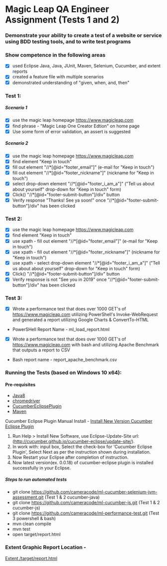 # Magic Leap QA Engineer Assignment (Tests 1 and 2)
### Demonstrate your ability to create a test of a website or service using BDD testing tools, and to write test programs

### Show competence in the following areas
- [x] used Eclipse Java, Java, JUnit, Maven, Selenium, Cucumber, and extent reports
- [x] created a feature file with multiple scenarios
- [x] demonstrated understanding of "given, when, and, then"

### Test 1:
##### Scenario 1
- [x] use the magic leap homepage https://www.magicleap.com
- [x] find phrase - "Magic Leap One Creator Edtion" on home page
- [x] Use some form of error validation, an assert is suggested

##### Scenario 2
- [x] use the magic leap homepage https://www.magicleap.com
- [x] find element "Keep in touch"
- [x] fill out element "//*[@id="footer_email"]" (e-mail for "Keep in touch")
- [x] fill out element "//*[@id="footer_nickname"]" (nickname for "Keep in touch")
- [x] select drop-down element "//*[@id="footer_i_am_a"]" ("Tell us about about yourself" drop-down for "Keep in touch" form)
- [x] Click() "//*[@id="footer-submit-button"]/div" button
- [x] Verify response "Thanks! See ya soon!" once "//*[@id="footer-submit-button"]/div" has been clicked

### Test 2:
- [x] use the magic leap homepage https://www.magicleap.com
- [x] find element "Keep in touch"
- [x] use xpath - fill out element "//*[@id="footer_email"]" (e-mail for "Keep in touch")
- [x] use xpath - fill out element "//*[@id="footer_nickname"]" (nickname for "Keep in touch")
- [x] use xpath - select drop-down element "//*[@id="footer_i_am_a"]" ("Tell us about about yourself" drop-down for "Keep in touch" form)
- [x] Click() "//*[@id="footer-submit-button"]/div" button
- [x] Verify response is not "See you in 2019" once "//*[@id="footer-submit-button"]/div" has been clicked

### Test 3:
- [x] Wrote a performance test that does over 1000 GET's of https://www.magicleap.com utilizing PowerShell's Invoke-WebRequest and generated a report utilizing Google Charts & ConvertTo-HTML
- PowerSHell Report Name - ml_load_report.html
- [x] Wrote a performance test that does over 1000 GET's of https://www.magicleap.com with bash and utilizing Apache Benchmark that outputs a report to CSV
- Bash report name - report_apache_benchmark.csv

### Running the Tests (based on Windows 10 x64):
#### Pre-requisites
- [Java8](https://www.oracle.com/technetwork/java/javase/downloads/jdk8-downloads-2133151.html)
- [chromedriver](http://chromedriver.chromium.org/downloads)
- [CucumberEclipsePlugin](https://marketplace.eclipse.org/content/cucumber-eclipse-plugin())
- [Maven](http://maven.apache.org/)

Cucumber Eclipse Plugin Manual Install  - 
[Install New Version Cucumber Eclipse Plugin](https://github.com/cucumber/cucumber-eclipse/wiki/Installation-of-new-version-cucumber-eclipse-plugin)
1. Run Help > Install New Software, use Eclipse-Update-Site url:(http://cucumber.github.io/cucumber-eclipse/update-site/).
2. In work with: input box, Select the check-box for 'Cucumber Eclipse Plugin', Select Next as per the instruction shown during installation.
3. Now Restart your Eclipse after completion of instruction.
4. Now latest version(ex. 0.0.18) of cucumber-eclipse plugin is installed successfully in your Eclipse.

##### Steps to run automated tests
- git clone https://github.com/cameracode/ml-cucumber-selenium-jvm-assessment.git (Test 1 & 2 cucumber-java)
- git clone https://github.com/cameracode/ml-cucumber-js.git (Test 1 & 2 cucumber-js)
- git clone https://github.com/cameracode/ml-performance-test.git (Test 3 powershell & bash) 
- mvn clean compile
- mvn test
- open target/report.html

### Extent Graphic Report Location - 
[Extent /target/report.html](../master/src/test/java/ml_cucumber_selenium_jvm_assessment/ml_cucumber_selenium_jvm_assessment.image/Report.PNG)
